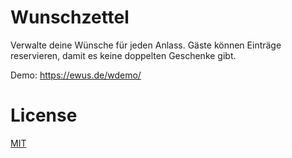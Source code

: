 # Wunschzettel

Verwalte deine Wünsche für jeden Anlass. Gäste können Einträge reservieren, damit es keine doppelten Geschenke gibt.

Demo: https://ewus.de/wdemo/

# License
 [MIT](/LICENSE)

